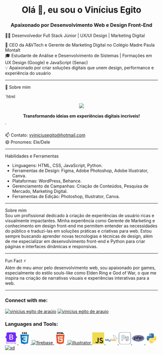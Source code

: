 <h1 align="center">Olá 👋, eu sou o Vinícius Egito</h1>
<h3 align="center">Apaixonado por Desenvolvimento Web e Design Front-End</h3>

👨‍💻 Desenvolvedor Full Stack Júnior | UX/UI Design | Marketing Digital

🚀 CEO da A&VTech e Gerente de Marketing Digital no Colégio Madre Paula Montalt  
🎓 Estudante de Análise e Desenvolvimento de Sistemas | Formações em UX Design (Google) e JavaScript (Senac)  
💡 Apaixonado por criar soluções digitais que unem design, performance e experiência do usuário

---

💬 Sobre mim

`html
<div align="center">
  <img src="https://media.giphy.com/media/qgQUggAC3Pfv687qPC/giphy.gif" width="300" />
  <p><strong>Transformando ideias em experiências digitais incríveis!</strong></p>
</div>
`

📫 Contato: vviniciusegito@hotmail.com  
😄 Pronomes: Ele/Dele  
________________________________________
Habilidades e Ferramentas
- Linguagens: HTML, CSS, JavaScript, Python.
- Ferramentas de Design: Figma, Adobe Photoshop, Adobe Illustrator, Canva.
- Plataformas: WordPress, Behance.
- Gerenciamento de Campanhas: Criação de Conteúdos, Pesquisa de Mercado, Marketing Digital.
- Ferramentas de Edição: Photoshop, Illustrator, Canva.
________________________________________
Sobre mim <br>
Sou um profissional dedicado à criação de experiências de usuário ricas e visualmente impactantes. Minha experiência como Gerente de Marketing e conhecimento em design front-end me permitem entender as necessidades do público e traduzi-las em soluções práticas e criativas para web. Estou sempre buscando aprender novas tecnologias e técnicas de design, além de me especializar em desenvolvimento front-end e Python para criar páginas e interfaces dinâmicas e responsivas.
________________________________________
Fun Fact ⚡<br>
Além de meu amor pelo desenvolvimento web, sou apaixonado por games, especialmente do estilo souls-like como Elden Ring e God of War, o que me inspira na criação de narrativas visuais e experiências interativas para a web.
________________________________________
<h3 align="left">Connect with me:</h3>
<p align="left">
<a href="https://www.linkedin.com/in/vinícius-egito-de-araújo-9b0a28203/" target="blank"><img align="center" src="https://raw.githubusercontent.com/rahuldkjain/github-profile-readme-generator/master/src/images/icons/Social/linked-in-alt.svg" alt="vinicius egito de araújo" height="30" width="40" /></a>
<a href="https://www.behance.net/vinciusegito" target="blank"><img align="center" src="https://raw.githubusercontent.com/rahuldkjain/github-profile-readme-generator/master/src/images/icons/Social/behance.svg" alt="vinicius egito de araujo" height="30" width="40" /></a>
</p>

<h3 align="left">Languages and Tools:</h3>
<p align="left"> <a href="https://getbootstrap.com" target="_blank" rel="noreferrer"> <img src="https://raw.githubusercontent.com/devicons/devicon/master/icons/bootstrap/bootstrap-plain-wordmark.svg" alt="bootstrap" width="40" height="40"/> </a> <a href="https://www.w3schools.com/css/" target="_blank" rel="noreferrer"> <img src="https://raw.githubusercontent.com/devicons/devicon/master/icons/css3/css3-original-wordmark.svg" alt="css3" width="40" height="40"/> </a> <a href="https://firebase.google.com/" target="_blank" rel="noreferrer"> <img src="https://www.vectorlogo.zone/logos/firebase/firebase-icon.svg" alt="firebase" width="40" height="40"/> </a> <a href="https://www.w3.org/html/" target="_blank" rel="noreferrer"> <img src="https://raw.githubusercontent.com/devicons/devicon/master/icons/html5/html5-original-wordmark.svg" alt="html5" width="40" height="40"/> </a> <a href="https://www.adobe.com/in/products/illustrator.html" target="_blank" rel="noreferrer"> <img src="https://www.vectorlogo.zone/logos/adobe_illustrator/adobe_illustrator-icon.svg" alt="illustrator" width="40" height="40"/> </a> <a href="https://developer.mozilla.org/en-US/docs/Web/JavaScript" target="_blank" rel="noreferrer"> <img src="https://raw.githubusercontent.com/devicons/devicon/master/icons/javascript/javascript-original.svg" alt="javascript" width="40" height="40"/> </a> <a href="https://www.mysql.com/" target="_blank" rel="noreferrer"> <img src="https://raw.githubusercontent.com/devicons/devicon/master/icons/mysql/mysql-original-wordmark.svg" alt="mysql" width="40" height="40"/> </a> <a href="https://www.photoshop.com/en" target="_blank" rel="noreferrer"> <img src="https://raw.githubusercontent.com/devicons/devicon/master/icons/photoshop/photoshop-line.svg" alt="photoshop" width="40" height="40"/> </a> <a href="https://www.php.net" target="_blank" rel="noreferrer"> <img src="https://raw.githubusercontent.com/devicons/devicon/master/icons/php/php-original.svg" alt="php" width="40" height="40"/> </a> <a href="https://www.python.org" target="_blank" rel="noreferrer"> <img src="https://raw.githubusercontent.com/devicons/devicon/master/icons/python/python-original.svg" alt="python" width="40" height="40"/> </a> <a href="https://www.adobe.com/products/xd.html" target="_blank" rel="noreferrer"> <img src="https://cdn.worldvectorlogo.com/logos/adobe-xd.svg" alt="xd" width="40" height="40"/> </a> </p>
